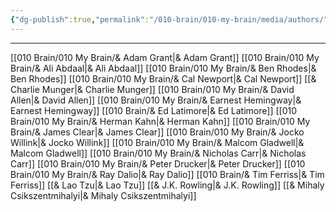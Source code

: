 ```yaml
---
{"dg-publish":true,"permalink":"/010-brain/010-my-brain/media/authors/","created":"2021-08-01T12:47:45.000-04:00","updated":"2025-03-21T16:10:02.819-04:00"}
---
```


---

[[010 Brain/010 My Brain/& Adam Grant\|& Adam Grant]]
[[010 Brain/010 My Brain/& Ali Abdaal\|& Ali Abdaal]]
[[010 Brain/010 My Brain/& Ben Rhodes\|& Ben Rhodes]]
[[010 Brain/010 My Brain/& Cal Newport\|& Cal Newport]]
[[& Charlie Munger\|& Charlie Munger]]
[[010 Brain/010 My Brain/& David Allen\|& David Allen]]
[[010 Brain/010 My Brain/& Earnest Hemingway\|& Earnest Hemingway]]
[[010 Brain/& Ed Latimore\|& Ed Latimore]]
[[010 Brain/010 My Brain/& Herman Kahn\|& Herman Kahn]]
[[010 Brain/010 My Brain/& James Clear\|& James Clear]]
[[010 Brain/010 My Brain/& Jocko Willink\|& Jocko Willink]]
[[010 Brain/010 My Brain/& Malcom Gladwell\|& Malcom Gladwell]]
[[010 Brain/010 My Brain/& Nicholas Carr\|& Nicholas Carr]]
[[010 Brain/010 My Brain/& Peter Drucker\|& Peter Drucker]]
[[010 Brain/010 My Brain/& Ray Dalio\|& Ray Dalio]]
[[010 Brain/& Tim Ferriss\|& Tim Ferriss]]
[[& Lao Tzu\|& Lao Tzu]]
[[& J.K. Rowling\|& J.K. Rowling]]
[[& Mihaly Csikszentmihalyi\|& Mihaly Csikszentmihalyi]]